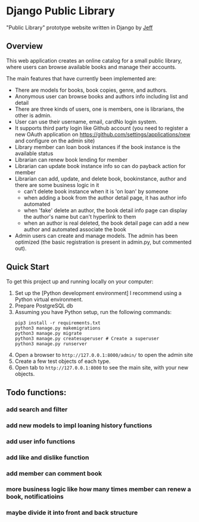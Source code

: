 # Django Public Library

"Public Library" prototype website written in Django by <a href="mailto:liubing009@gmail.com">Jeff</a>


## Overview

This web application creates an online catalog for a small public library, where users can browse available books and manage their accounts.

The main features that have currently been implemented are:

* There are models for books, book copies, genre, and authors.
* Anonymous user can browse books and authors info including list and detail
* There are three kinds of users, one is members, one is librarians, the other is admin.
* User can use their username, email, cardNo login system.
* It supports third party login like Github account (you need to register a new OAuth application on https://github.com/settings/applications/new and configure on the admin site)
* Library member can loan book instances if the book instance is the available status
* Librarian can renew book lending for member
* Librarian can update book instance info so can do payback action for member
* Librarian can add, update, and delete book, bookinstance, author and there are some business logic in it
   * can't delete book instance when it is 'on loan' by someone
   * when adding a book from the author detail page, it has author info automated
   * when 'fake' delete an author, the book detail info page can display the author's name but can't hyperlink to them
   * when an author is real deleted, the book detail page can add a new author and automated associate the book
* Admin users can create and manage models. The admin has been optimized (the basic registration is present in admin.py, but commented out).


## Quick Start

To get this project up and running locally on your computer:
1. Set up the [Python development environment]
   I recommend using a Python virtual environment.
1. Prepare PostgreSQL db
1. Assuming you have Python setup, run the following commands:
   ```
   pip3 install -r requirements.txt
   python3 manage.py makemigrations
   python3 manage.py migrate
   python3 manage.py createsuperuser # Create a superuser
   python3 manage.py runserver
   ```
1. Open a browser to `http://127.0.0.1:8000/admin/` to open the admin site
1. Create a few test objects of each type.
1. Open tab to `http://127.0.0.1:8000` to see the main site, with your new objects.







## Todo functions:
### add search and filter
### add new models to impl loaning history functions
### add user info functions
### add like and dislike function
### add member can comment book
### more business logic like how many times member can renew a book, notificatioins
### maybe divide it into front and back structure